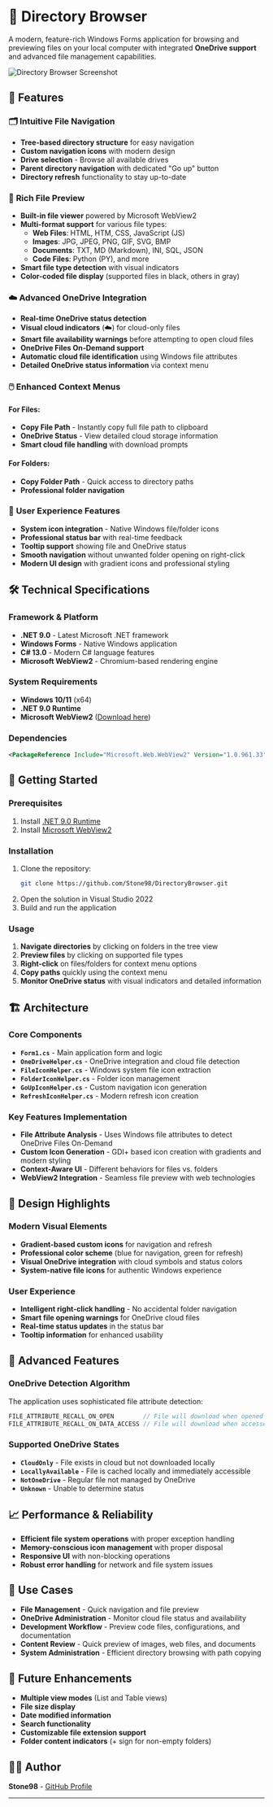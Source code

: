 ﻿# 📁 Directory Browser

A modern, feature-rich Windows Forms application for browsing and previewing files on your local computer with integrated **OneDrive support** and advanced file management capabilities.

![Directory Browser Screenshot](DBrowserScreenshot.jpg)

## 🌟 Features

### 🗂️ **Intuitive File Navigation**
- **Tree-based directory structure** for easy navigation
- **Custom navigation icons** with modern design
- **Drive selection** - Browse all available drives
- **Parent directory navigation** with dedicated "Go up" button
- **Directory refresh** functionality to stay up-to-date

### 🎨 **Rich File Preview**
- **Built-in file viewer** powered by Microsoft WebView2
- **Multi-format support** for various file types:
  - **Web Files**: HTML, HTM, CSS, JavaScript (JS)
  - **Images**: JPG, JPEG, PNG, GIF, SVG, BMP
  - **Documents**: TXT, MD (Markdown), INI, SQL, JSON
  - **Code Files**: Python (PY), and more
- **Smart file type detection** with visual indicators
- **Color-coded file display** (supported files in black, others in gray)

### ☁️ **Advanced OneDrive Integration**
- **Real-time OneDrive status detection**
- **Visual cloud indicators** (☁️) for cloud-only files
- **Smart file availability warnings** before attempting to open cloud files
- **OneDrive Files On-Demand support**
- **Automatic cloud file identification** using Windows file attributes
- **Detailed OneDrive status information** via context menu

### 🖱️ **Enhanced Context Menus**
#### For Files:
- **Copy File Path** - Instantly copy full file path to clipboard
- **OneDrive Status** - View detailed cloud storage information
- **Smart cloud file handling** with download prompts

#### For Folders:
- **Copy Folder Path** - Quick access to directory paths
- **Professional folder navigation**

### 🎯 **User Experience Features**
- **System icon integration** - Native Windows file/folder icons
- **Professional status bar** with real-time feedback
- **Tooltip support** showing file and OneDrive status
- **Smooth navigation** without unwanted folder opening on right-click
- **Modern UI design** with gradient icons and professional styling

## 🛠️ **Technical Specifications**

### **Framework & Platform**
- **.NET 9.0** - Latest Microsoft .NET framework
- **Windows Forms** - Native Windows application
- **C# 13.0** - Modern C# language features
- **Microsoft WebView2** - Chromium-based rendering engine

### **System Requirements**
- **Windows 10/11** (x64)
- **.NET 9.0 Runtime**
- **Microsoft WebView2** ([Download here](https://developer.microsoft.com/en-us/microsoft-edge/webview2/))

### **Dependencies**
```xml
<PackageReference Include="Microsoft.Web.WebView2" Version="1.0.961.33" />
```

## 🚀 **Getting Started**

### **Prerequisites**
1. Install [.NET 9.0 Runtime](https://dotnet.microsoft.com/download/dotnet/9.0)
2. Install [Microsoft WebView2](https://developer.microsoft.com/en-us/microsoft-edge/webview2/)

### **Installation**
1. Clone the repository:
   ```bash
   git clone https://github.com/Stone98/DirectoryBrowser.git
   ```
2. Open the solution in Visual Studio 2022
3. Build and run the application

### **Usage**
1. **Navigate directories** by clicking on folders in the tree view
2. **Preview files** by clicking on supported file types
3. **Right-click** on files/folders for context menu options
4. **Copy paths** quickly using the context menu
5. **Monitor OneDrive status** with visual indicators and detailed information

## 🏗️ **Architecture**

### **Core Components**
- **`Form1.cs`** - Main application form and logic
- **`OneDriveHelper.cs`** - OneDrive integration and cloud file detection
- **`FileIconHelper.cs`** - Windows system file icon extraction
- **`FolderIconHelper.cs`** - Folder icon management
- **`GoUpIconHelper.cs`** - Custom navigation icon generation
- **`RefreshIconHelper.cs`** - Modern refresh icon creation

### **Key Features Implementation**
- **File Attribute Analysis** - Uses Windows file attributes to detect OneDrive Files On-Demand
- **Custom Icon Generation** - GDI+ based icon creation with gradients and modern styling
- **Context-Aware UI** - Different behaviors for files vs. folders
- **WebView2 Integration** - Seamless file preview with web technologies

## 🎨 **Design Highlights**

### **Modern Visual Elements**
- **Gradient-based custom icons** for navigation and refresh
- **Professional color scheme** (blue for navigation, green for refresh)
- **Visual OneDrive integration** with cloud symbols and status colors
- **System-native file icons** for authentic Windows experience

### **User Experience**
- **Intelligent right-click handling** - No accidental folder navigation
- **Smart file opening warnings** for OneDrive cloud files
- **Real-time status updates** in the status bar
- **Tooltip information** for enhanced usability

## 🔧 **Advanced Features**

### **OneDrive Detection Algorithm**
The application uses sophisticated file attribute detection:
```csharp
FILE_ATTRIBUTE_RECALL_ON_OPEN        // File will download when opened
FILE_ATTRIBUTE_RECALL_ON_DATA_ACCESS // File will download when accessed
```

### **Supported OneDrive States**
- **`CloudOnly`** - File exists in cloud but not downloaded locally
- **`LocallyAvailable`** - File is cached locally and immediately accessible
- **`NotOneDrive`** - Regular file not managed by OneDrive
- **`Unknown`** - Unable to determine status

## 📈 **Performance & Reliability**

- **Efficient file system operations** with proper exception handling
- **Memory-conscious icon management** with proper disposal
- **Responsive UI** with non-blocking operations
- **Robust error handling** for network and file system issues

## 🎯 **Use Cases**

- **File Management** - Quick navigation and file preview
- **OneDrive Administration** - Monitor cloud file status and availability
- **Development Workflow** - Preview code files, configurations, and documentation
- **Content Review** - Quick preview of images, web files, and documents
- **System Administration** - Efficient directory browsing with path copying

## 🚀 **Future Enhancements**

- **Multiple view modes** (List and Table views)
- **File size display**
- **Date modified information**
- **Search functionality**
- **Customizable file extension support**
- **Folder content indicators** (+ sign for non-empty folders)

## 👨‍💻 **Author**

**Stone98** - [GitHub Profile](https://github.com/Stone98)

---


